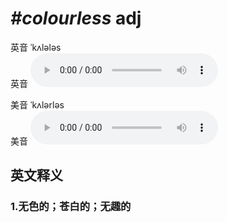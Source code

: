 # ***\#colourless*** adj
英音 ˈkʌlələs  
英音
<audio src="./media/colourless1_AAC.aac" controls="controls"></audio>

美音 ˈkʌlərləs  
美音
<audio src="./media/colourless2_AAC.aac" controls="controls"></audio>



  

英文释义
---
### 1.**无色的；苍白的；无趣的**  


